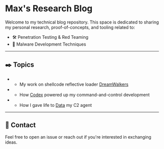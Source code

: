 # Max's Research Blog

Welcome to my technical blog repository. This space is dedicated to sharing my personal research, proof-of-concepts, and tooling related to:

- 🛠️ Penetration Testing & Red Teaming
- 🧬 Malware Development Techniques

---

## ✒️ Topics

- * My work on shellcode reflective loader [DreamWalkers](./DreamWalkers/)
- * How [Codex](./Codex/) powered up my command-and-control development
- * How I gave life to [Data](./DataAgent/) my C2 agent

---

## 🔗 Contact

Feel free to open an issue or reach out if you're interested in exchanging ideas.


